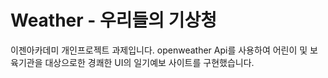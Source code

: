 # Weather - 우리들의 기상청

이젠아카데미 개인프로젝트 과제입니다.
openweather Api를 사용하여 어린이 및 보육기관을 대상으로한 경쾌한 UI의 일기예보 사이트를 구현했습니다.
